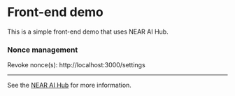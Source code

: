 # Front-end demo

This is a simple front-end demo that uses NEAR AI Hub.

### Nonce management

Revoke nonce(s): http://localhost:3000/settings

----

See the [NEAR AI Hub](../README.md) for more information.

